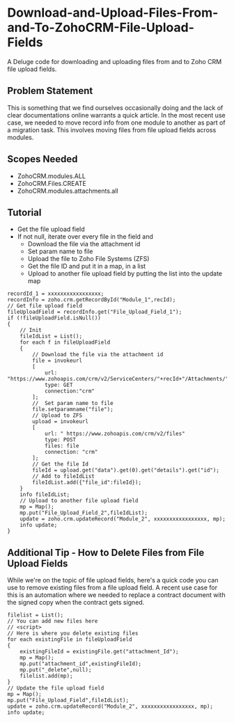 # Download-and-Upload-Files-From-and-To-ZohoCRM-File-Upload-Fields
A Deluge code for downloading and uploading files from and to Zoho CRM file upload fields.

## Problem Statement
This is something that we find ourselves occasionally doing and the lack of clear documentations online warrants a quick article. In the most recent use case, we needed to move record info from one module to another as part of a migration task. This involves moving files from file upload fields across modules.

## Scopes Needed
- ZohoCRM.modules.ALL
- ZohoCRM.Files.CREATE
- ZohoCRM.modules.attachments.all

## Tutorial
- Get the file upload field
- If not null, iterate over every file in the field and
  - Download the file via the attachment id
  - Set param name to file
  - Upload the file to Zoho File Systems (ZFS)
  - Get the file ID and put it in a map, in a list
  - Upload to another file upload field by putting the list into the update map

```
recordId_1 = xxxxxxxxxxxxxxxxx;
recordInfo = zoho.crm.getRecordById("Module_1",recId);
// Get file upload field
fileUploadField = recordInfo.get("File_Upload_Field_1");
if (!fileUploadField.isNull())
{
	// Init
	fileIdList = List();
	for each f in fileUploadField
	{
		// Download the file via the attachment id
		file = invokeurl
		[
			url: "https://www.zohoapis.com/crm/v2/ServiceCenters/"+recId+"/Attachments/"+f.get("attachment_Id")
			type: GET
			connection:"crm"
		];
		//  Set param name to file
		file.setparamname("file");
		// Upload to ZFS
		upload = invokeurl 
		[ 
			url: " https://www.zohoapis.com/crm/v2/files" 
			type: POST 
			files: file 
			connection: "crm" 
		]; 
		// Get the file Id
		fileId = upload.get("data").get(0).get("details").get("id"); 
		// Add to fileIdList
		fileIdList.add({"file_id":fileId});
	}
	info fileIdList;
	// Upload to another file upload field
	mp = Map(); 
	mp.put("File_Upload_Field_2",fileIdList); 
	update = zoho.crm.updateRecord("Module_2", xxxxxxxxxxxxxxxxx, mp);
	info update;
}
```

## Additional Tip - How to Delete Files from File Upload Fields
While we're on the topic of file upload fields, here's a quick code you can use to remove existing files from a file upload field. A recent use case for this is an automation where we needed to replace a contract document with the signed copy when the contract gets signed.

```
filelist = List();
// You can add new files here
// <script>
// Here is where you delete existing files
for each existingFile in fileUploadField
{
	existingFileId = existingFile.get("attachment_Id");
	mp = Map();
	mp.put("attachment_id",existingFileId);
	mp.put("_delete",null);
	filelist.add(mp);
}
// Update the file upload field
mp = Map(); 
mp.put("File_Upload_Field",fileIdList); 
update = zoho.crm.updateRecord("Module_2", xxxxxxxxxxxxxxxxx, mp);
info update;
```

